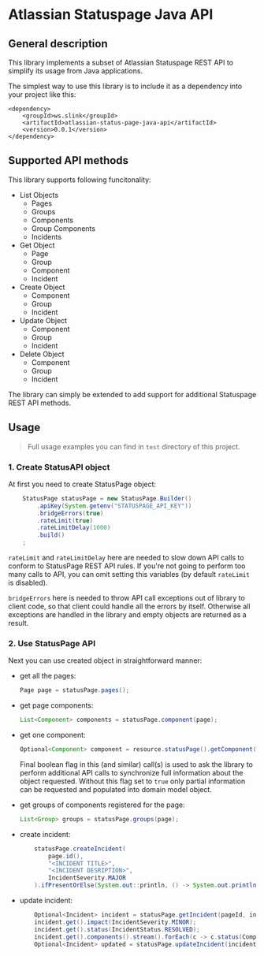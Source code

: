 # Atlassian Statuspage Java API

## General description 

This library implements a subset of Atlassian Statuspage REST API to simplify its usage from Java applications. 

The simplest way to use this library is to include it as a dependency into your project like this:
```maven
<dependency>
    <groupId>ws.slink</groupId>
    <artifactId>atlassian-status-page-java-api</artifactId>
    <version>0.0.1</version>
</dependency>
```

## Supported API methods
This library supports following funcitonality:
- List Objects
    - Pages
    - Groups
    - Components
    - Group Components
    - Incidents
- Get Object
    - Page
    - Group
    - Component
    - Incident
- Create Object
    - Component
    - Group
    - Incident
- Update Object
    - Component
    - Group
    - Incident
- Delete Object
    - Component
    - Group
    - Incident

The library can simply be extended to add support for additional Statuspage REST API methods.

## Usage
> Full usage examples you can find in `test` directory of this project.

### 1. Create StatusAPI object

At first you need to create StatusPage object:

```java
    StatusPage statusPage = new StatusPage.Builder()
        .apiKey(System.getenv("STATUSPAGE_API_KEY"))
        .bridgeErrors(true)
        .rateLimit(true)
        .rateLimitDelay(1000)
        .build()
    ;
```
`rateLimit` and `rateLimitDelay` here are needed to slow down API calls to conform to StatusPage REST API rules. 
If you're not going to perform too many calls to API, you can omit setting this variables (by default `rateLimit` 
is disabled). 

`bridgeErrors` here is needed to throw API call exceptions out of library to client code, so that client could handle 
all the errors by itself. Otherwise all exceptions are handled in the library and empty objects are returned as a result.

### 2. Use StatusPage API
Next you can use created object in straightforward manner:

- get all the pages: 
    ```java
    Page page = statusPage.pages();
    ```
  
- get page components: 
    ```java
    List<Component> components = statusPage.component(page);
    ```

- get one component:
    ```java
    Optional<Component> component = resource.statusPage().getComponent(page.id(), componentId, true);
    ```
    Final boolean flag in this (and similar) call(s) is used to ask the library to perform additional API calls to 
    synchronize full information about the object requested. Without this flag set to `true` only partial information 
    can be requested and populated into domain model object.

- get groups of components registered for the page: 
    ```java
    List<Group> groups = statusPage.groups(page);
    ```

- create incident:
    ```java
        statusPage.createIncident(
            page.id(),
            "<INCIDENT TITLE>",
            "<INCIDENT DESRIPTION>",
            IncidentSeverity.MAJOR
        ).ifPresentOrElse(System.out::println, () -> System.out.println("could not create incident"));
    ```

- update incident:
    ```java
        Optional<Incident> incident = statusPage.getIncident(pageId, incidentId);
        incident.get().impact(IncidentSeverity.MINOR);
        incident.get().status(IncidentStatus.RESOLVED);
        incident.get().components().stream().forEach(c -> c.status(ComponentStatus.OPERATIONAL));
        Optional<Incident> updated = statusPage.updateIncident(incident.get());
    ```
  
